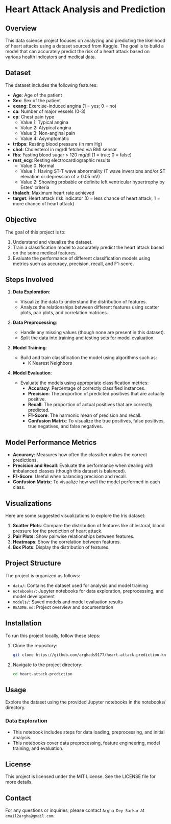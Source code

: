 # Heart Attack Analysis and Prediction

## Overview

This data science project focuses on analyzing and predicting the likelihood of heart attacks using a dataset sourced from Kaggle. The goal is to build a model that can accurately predict the risk of a heart attack based on various health indicators and medical data.

## Dataset

The dataset includes the following features:

- **Age**: Age of the patient
- **Sex**: Sex of the patient
- **exang**: Exercise-induced angina (1 = yes; 0 = no)
- **ca**: Number of major vessels (0-3)
- **cp**: Chest pain type
  - Value 1: Typical angina
  - Value 2: Atypical angina
  - Value 3: Non-anginal pain
  - Value 4: Asymptomatic
- **trtbps**: Resting blood pressure (in mm Hg)
- **chol**: Cholesterol in mg/dl fetched via BMI sensor
- **fbs**: Fasting blood sugar > 120 mg/dl (1 = true; 0 = false)
- **rest_ecg**: Resting electrocardiographic results
  - Value 0: Normal
  - Value 1: Having ST-T wave abnormality (T wave inversions and/or ST elevation or depression of > 0.05 mV)
  - Value 2: Showing probable or definite left ventricular hypertrophy by Estes' criteria
- **thalach**: Maximum heart rate achieved
- **target**: Heart attack risk indicator (0 = less chance of heart attack, 1 = more chance of heart attack)

## Objective

The goal of this project is to:

1. Understand and visualize the dataset.
2. Train a classification model to accurately predict the heart attack based on the some medical features.
3. Evaluate the performance of different classification models using metrics such as accuracy, precision, recall, and F1-score.

## Steps Involved

1. **Data Exploration**:
   - Visualize the data to understand the distribution of features.
   - Analyze the relationships between different features using scatter plots, pair plots, and correlation matrices.
   
2. **Data Preprocessing**:
   - Handle any missing values (though none are present in this dataset).
   - Split the data into training and testing sets for model evaluation.
   
3. **Model Training**:
   - Build and train classification the model using algorithms such as:
     - K Nearest Neighbors
   
4. **Model Evaluation**:
   - Evaluate the models using appropriate classification metrics:
     - **Accuracy**: Percentage of correctly classified instances.
     - **Precision**: The proportion of predicted positives that are actually positive.
     - **Recall**: The proportion of actual positives that are correctly predicted.
     - **F1-Score**: The harmonic mean of precision and recall.
     - **Confusion Matrix**: To visualize the true positives, false positives, true negatives, and false negatives.

## Model Performance Metrics

- **Accuracy**: Measures how often the classifier makes the correct predictions.
- **Precision and Recall**: Evaluate the performance when dealing with imbalanced classes (though this dataset is balanced).
- **F1-Score**: Useful when balancing precision and recall.
- **Confusion Matrix**: To visualize how well the model performed in each class.

## Visualizations

Here are some suggested visualizations to explore the Iris dataset:

1. **Scatter Plots**: Compare the distribution of features like chlestoral, blood pressure for the prediction of heart attack.
2. **Pair Plots**: Show pairwise relationships between features.
3. **Heatmaps**: Show the correlation between features.
4. **Box Plots**: Display the distribution of features.
   
## Project Structure

The project is organized as follows:

- `data/`: Contains the dataset used for analysis and model training
- `notebooks/`: Jupyter notebooks for data exploration, preprocessing, and model development
- `models/`: Saved models and model evaluation results
- `README.md`: Project overview and documentation

## Installation

To run this project locally, follow these steps:

1. Clone the repository:
   ```sh
   git clone https://github.com/arghads9177/heart-attack-prediction-knn.git
2. Navigate to the project directory:
   ```sh
   cd heart-attack-prediction

## Usage

Explore the dataset using the provided Jupyter notebooks in the notebooks/ directory.

### Data Exploration

- This notebook includes steps for data loading, preprocessing, and initial analysis.
- This notebooks cover data preprocessing, feature engineering, model training, and evaluation.
  
## License

This project is licensed under the MIT License. See the LICENSE file for more details.

## Contact

For any questions or inquiries, please contact `Argha Dey Sarkar` at `email2argha@gmail.com`.
